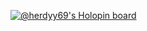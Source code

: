 [![@herdyy69's Holopin board](https://holopin.io/api/user/board?user=herdyy69)](https://holopin.io/@herdyy69)
